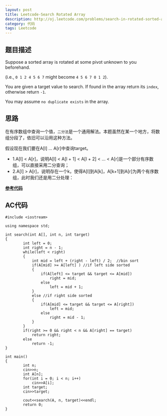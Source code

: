 ```yaml
---
layout: post
title: Leetcode-Search Rotated Array 
description: http://oj.leetcode.com/problems/search-in-rotated-sorted-array/
category: 代码
tags: Leetcode
---
```

## 题目描述

Suppose a sorted array is rotated at some pivot unknown to you beforehand.

(i.e., `0 1 2 4 5 6 7` might become `4 5 6 7 0 1 2`).

You are given a target value to search. If found in the array return its `index`, otherwise return `-1`.

You may assume `no duplicate exists` in the array.


## 思路
在有序数组中查询一个值，`二分法`是一个通用解法。本题虽然在某一个地方，将数组分段了，依旧可以沿用这种方法。

假设现在我们要在A[l] ... A[r]中查询target。

*   1.A[l] < A[r]，说明A[l] < A[l + 1] < A[l + 2] < ... < A[r]是一个部分有序数组，可以直接采用二分查询；
*   2.A[l] > A[r]，说明存在一个k，使得A[l]到A[k]，A[k+1]到A[r]为两个有序数组，此时我们还是用二分处理：

__[参考代码](http://blog.csdn.net/pickless/article/details/9191075)__


## AC代码

    #include <iostream>
    
    using namespace std;
    
    int search(int A[], int n, int target)
    {
        	int left = 0;
        	int right = n - 1;
        	while(left < right)
        	{
        		int mid = left + (right - left) / 2;  //bin sort
        		if(A[mid] >= A[left] ) //if left side sorted
        		{
        			if(A[left] <= target && target <= A[mid])
        				right = mid;
        			else
        				left = mid + 1;
        		}
        		else //if right side sorted
        		{
        			if(A[mid] <= target && target <= A[right])
        				left = mid;
        			else
        				right = mid - 1;
        		}
        	}
        	if(right >= 0 && right < n && A[right] == target)
        		return right;
        	else
        		return -1;
    }
    
    int main()
    {
        	int n;
        	cin>>n;
        	int A[n];
        	for(int i = 0; i < n; i++)
        		cin>>A[i];
        	int target;
        	cin>>target;
        	
        	cout<<search(A, n, target)<<endl;
        	return 0;
    }